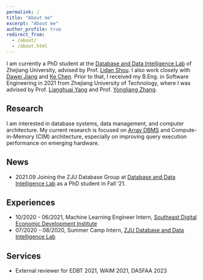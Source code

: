 ```yaml
---
permalink: /
title: "About me"
excerpt: "About me"
author_profile: true
redirect_from: 
  - /about/
  - /about.html
---
```

I am currently a PhD student at the [Database and Data Intelligence Lab](https://dilab-zju.github.io/) of Zhejiang University, advised by Prof. [Lidan Shou](https://scholar.google.com/citations?user=0OlITuIAAAAJ). I also work closely with [Dawei Jiang](https://scholar.google.com/citations?user=Y2MvjeMAAAAJ) and [Ke Chen](https://scholar.google.com/citations?user=cqfBLecAAAAJ). Prior to that, I received my B.Eng. in Software Engineering in 2021 from Zhejiang University of Technology, where I was advised by Prof. [Lianghuai Yang](https://www.researchgate.net/profile/Liang-Yang-39) and Prof. [Yongliang Zhang](https://ieeexplore.ieee.org/author/37599095900).

## Research

I am interested in database systems, data management, and computer architecture. My current research is focused on [Array DBMS](https://en.wikipedia.org/wiki/Array_DBMS) and Compute-in-Memory (CIM) architecture, especially on improving query execution performance on emerging hardware.

## News

- 2021.09 Joining the ZJU Database Group at [Database and Data Intelligence Lab](https://dilab-zju.github.io/) as a PhD student in Fall ‘21.

## Experiences

- 10/2020 - 06/2021, Machine Learning Engineer Intern, [Southeast Digital Economic Development Institute](http://www.sdedi.org.cn/)
- 07/2020 - 08/2020, Summer Camp Intern, [ZJU Database and Data Intelligence Lab](https://dilab-zju.github.io/)

## Services

- External reviewer for EDBT 2021, WAIM 2021, DASFAA 2023
